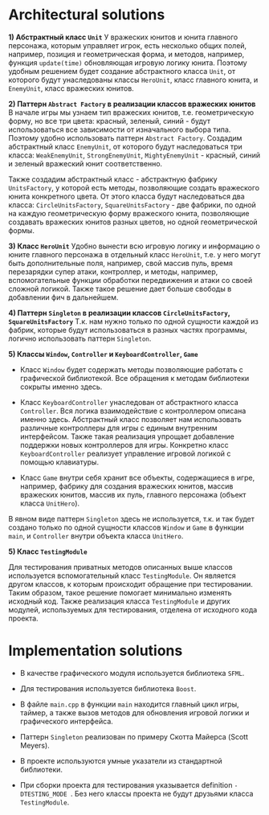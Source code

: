 
# Architectural solutions

**1) Абстрактный класс `Unit`**
У вражеских юнитов и юнита главного персонажа, которым управляет игрок, есть несколько общих полей, например, позиция и геометрическая форма, и методов, например, функция `update(time)` обновляющая игровую логику юнита. Поэтому удобным решением будет создание абстрактного класса `Unit`, от которого будут унаследованы классы `HeroUnit`, класс главного юнита, и `EnemyUnit`, класс вражеских юнитов. 

**2) Паттерн `Abstract Factory` в реализации классов вражеских юнитов**
В начале игры мы узнаем тип вражеских юнитов, т.е. геометрическую форму, но все три цвета: красный, зеленый, синий - будут использоваться все зависимости от изначального выбора типа. Поэтому удобно использовать паттерн `Abstract Factory`. Создадим абстрактный класс `EnemyUnit`, от которого будут наследоваться три класса: `WeakEnemyUnit`, `StrongEnemyUnit`, `MightyEnemyUnit` - красный, синий и зеленый вражеский юнит соответственно. 

Также создадим абстрактный класс - абстрактную фабрику `UnitsFactory`, у которой есть методы, позволяющие создать вражеского юнита конкретного цвета. От этого класса будут наследоваться два класса: `СircleUnitsFactory`, `SquareUnitsFactory` - две фабрики, по одной на каждую геометрическую форму вражеского юнита, позволяющие создавать вражеских юнитов разных цветов, но одной геометрической формы.

**3) Класс `HeroUnit`**
Удобно вынести всю игровую логику и информацию о юните главного персонажа в отдельный класс `HeroUnit`, т.е. у него могут быть дополнительные поля, например, свой массив пуль, время перезарядки супер атаки, контроллер, и методы, например, вспомогательные функции обработки передвижения и атаки со своей сложной логикой. Также такое решение дает больше свободы в добавлении фич в дальнейшем.

**4) Паттерн `Singleton` в реализации классов `СircleUnitsFactory`, `SquareUnitsFactory`**
Т.к. нам нужно только по одной сущности каждой из фабрик, которые будут использоваться в разных частях программы, логично использовать паттерн `Singleton`.

**5) Классы `Window`, `Controller` и `KeyboardController`, `Game`** 
* Класс `Window` будет содержать методы позволяющие работать с графической библиотекой. Все обращения к методам библиотеки сокрыты именно здесь.

* Класс `KeyboardController` унаследован от абстрактного класса `Controller`. Вся логика взаимодействие с контроллером описана именно здесь. Абстрактный класс позволяет нам использовать различные контроллеры для игры с единым внутренним интерфейсом. Также такая реализация упрощает добавление поддержки новых контроллеров для игры. Конкретно класс `KeyboardController` реализует управление игровой логикой с помощью клавиатуры.

* Класс `Game` внутри себя хранит все объекты, содержащиеся в игре, например, фабрику для создания вражеских юнитов, массив вражеских юнитов, массив их пуль, главного персонажа (объект класса `UnitHero`).

В явном виде паттерн `Singleton` здесь не используется, т.к. и так будет создано только по одной сущности классов `Window` и `Game` в функции `main`, и `Controller` внутри объекта класса `UnitHero`. 

**5) Класc `TestingModule`** 

Для тестирования приватных методов описанных выше классов используется вспомогательный класс `TestingModule`. Он является другом классов, к которым происходит обращение при тестировании. Таким образом, такое решение помогает минимально изменять исходный код. Также реализация класса `TestingModule` и других модулей, используемых для тестирования, отделена от исходного кода проекта.

# Implementation solutions

* В качестве графического модуля используется библиотека `SFML`.

* Для тестирования используется библиотека `Boost`.

* В файле `main.cpp` в функции `main` находится главный цикл игры, таймер, а также вызов методов для обновления игровой логики и графического интерфейса.

* Паттерн `Singleton` реализован по примеру Скотта Майерса (Scott Meyers).

* В проекте используются умные указатели из стандартной библиотеки.

* При сборки проекта для тестирования указывается definition `-DTESTING_MODE `. Без него классы проекта не будут друзьями класса `TestingModule`.

